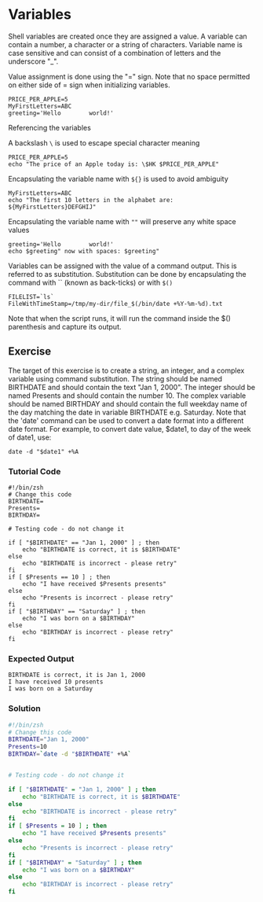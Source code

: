 # Variables

Shell variables are created once they are assigned a value. A variable can contain a number, a character or a string of characters. Variable name is case sensitive and can consist of a combination of letters and the underscore "_".

Value assignment is done using the "=" sign. Note that no space permitted on either side of = sign when initializing variables.

    PRICE_PER_APPLE=5
    MyFirstLetters=ABC
    greeting='Hello        world!'

Referencing the variables

A backslash `\` is used to escape special character meaning

    PRICE_PER_APPLE=5
    echo "The price of an Apple today is: \$HK $PRICE_PER_APPLE"

Encapsulating the variable name with `${}` is used to avoid ambiguity

    MyFirstLetters=ABC
    echo "The first 10 letters in the alphabet are: ${MyFirstLetters}DEFGHIJ"

Encapsulating the variable name with `""` will preserve any white space values

    greeting='Hello        world!'
    echo $greeting" now with spaces: $greeting"

Variables can be assigned with the value of a command output. This is referred to as substitution. Substitution can be done by encapsulating the command with `` (known as back-ticks) or with `$()`

    FILELIST=`ls`
    FileWithTimeStamp=/tmp/my-dir/file_$(/bin/date +%Y-%m-%d).txt

Note that when the script runs, it will run the command inside the $() parenthesis and capture its output.

## Exercise

The target of this exercise is to create a string, an integer, and a complex variable using command substitution. The string should be named BIRTHDATE and should contain the text "Jan 1, 2000". The integer should be named Presents and should contain the number 10. The complex variable should be named BIRTHDAY and should contain the full weekday name of the day matching the date in variable BIRTHDATE e.g. Saturday. Note that the 'date' command can be used to convert a date format into a different date format. For example, to convert date value, $date1, to day of the week of date1, use:

    date -d "$date1" +%A

### Tutorial Code

    #!/bin/zsh
    # Change this code
    BIRTHDATE=
    Presents=
    BIRTHDAY=

    # Testing code - do not change it

    if [ "$BIRTHDATE" == "Jan 1, 2000" ] ; then
        echo "BIRTHDATE is correct, it is $BIRTHDATE"
    else
        echo "BIRTHDATE is incorrect - please retry"
    fi
    if [ $Presents == 10 ] ; then
        echo "I have received $Presents presents"
    else
        echo "Presents is incorrect - please retry"
    fi
    if [ "$BIRTHDAY" == "Saturday" ] ; then
        echo "I was born on a $BIRTHDAY"
    else
        echo "BIRTHDAY is incorrect - please retry"
    fi

### Expected Output

    BIRTHDATE is correct, it is Jan 1, 2000
    I have received 10 presents
    I was born on a Saturday

### Solution

```zsh
#!/bin/zsh
# Change this code
BIRTHDATE="Jan 1, 2000"
Presents=10
BIRTHDAY=`date -d "$BIRTHDATE" +%A`


# Testing code - do not change it

if [ "$BIRTHDATE" = "Jan 1, 2000" ] ; then
    echo "BIRTHDATE is correct, it is $BIRTHDATE"
else
    echo "BIRTHDATE is incorrect - please retry"
fi
if [ $Presents = 10 ] ; then
    echo "I have received $Presents presents"
else
    echo "Presents is incorrect - please retry"
fi
if [ "$BIRTHDAY" = "Saturday" ] ; then
    echo "I was born on a $BIRTHDAY"
else
    echo "BIRTHDAY is incorrect - please retry"
fi
